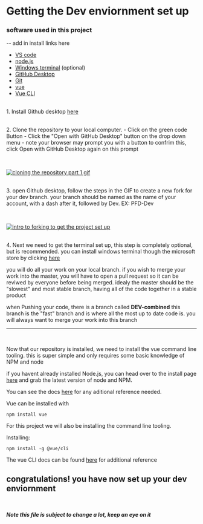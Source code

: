 # Getting the Dev enviornment set up

### **software used in this project**

-- add in install links here
* [VS code](https://code.visualstudio.com/)
* [node.js](https://nodejs.org/en/download/)
* [Windows terminal](https://www.microsoft.com/en-ca/p/windows-terminal/9n0dx20hk701?rtc=1#activetab=pivot:overviewtab) (optional)
* [GitHub Desktop](https://desktop.github.com/)
* [Git](https://git-scm.com/downloads)
* [vue](https://vuejs.org/v2/guide/installation.html)
* [Vue CLI](https://cli.vuejs.org/)

<br>1. Install Github desktop [here](https://desktop.github.com/ "here")

<br>2. Clone the repository to your local computer.
	- Click on the green code Button
	- Click the "Open with GitHub Desktop" button on the drop down menu
	- note your browser may prompt you with a button to confrim this, click Open with GitHub Desktop again on this prompt
  
<br>

[![cloning the repository part 1 gif](https://media.discordapp.net/attachments/913259753948446720/913273808536883241/install_ins_1.gif?width=720&height=527 "cloning the repository part 1 gif")](http://https://media.discordapp.net/attachments/913259753948446720/913273808536883241/install_ins_1.gif?width=720&height=527 "cloning the repository part 1 gif")

<br>3. open Github desktop, follow the steps in the GIF to create a new fork for your dev branch. your branch should be named as the name of your account, with a dash after it, followed by Dev. EX: PFD-Dev

<br>

[![intro to forking to get the project set up](https://cdn.discordapp.com/attachments/913259753948446720/913332772662288414/forking_-_intro_compressed.gif "intro to forking to get the project set up")](http://https://cdn.discordapp.com/attachments/913259753948446720/913332772662288414/forking_-_intro_compressed.gif "intro to forking to get the project set up")

<br>4. Next we need to get the terminal set up, this step is completely optional, but is recommended. you can install windows terminal though the microsoft store by clicking [here](http://https://www.microsoft.com/en-ca/p/windows-terminal/9n0dx20hk701?SilentAuth=1&wa=wsignin1.0&rtc=1#activetab=pivot:overviewtab "here")

you will do all your work on your local branch. if you wish to merge your work into the master, you will have to open a pull request so it can be reviwed by everyone before being merged. idealy the master should be the "slowest" and most stable branch, having all of the code together in a stable product

when Pushing your code, there is a branch called **DEV-combined** this branch is the "fast" branch and is where all the most up to date code is. you will always want to merge your work into this branch
<br>

--------
<br>

Now that our repository is installed, we need to install the vue command line tooling. this is super simple and only requires some basic knowledge of NPM and node

if you havent already installed Node.js, you can head over to the install page [here](https://nodejs.org/en/download/) and grab the latest version of node and NPM.

You can see the docs [here](https://vuejs.org/v2/guide/installation.html) for any aditional reference needed.

Vue can be installed with
    
    npm install vue

For this project we will also be installing the command line tooling.

Installing:
        
    npm install -g @vue/cli
    

The vue CLI docs can be found [here](https://cli.vuejs.org/) for additional reference

## congratulations! you have now set up your dev enviornment

<br>

***Note this file is subject to change a lot, keep an eye on it***
